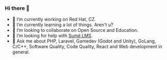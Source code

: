 ### Hi there 👋

- 🔭 I’m currently working on Red Hat, CZ.
- 🌱 I’m currently learning a lot of things. Aren't u?
- 👯 I’m looking to collaborate on Open Source and Education.
- 🤔 I’m looking for help with [Sumé LMS](https://github.com/sumelms).
- 💬 Ask me about PHP, Laravel, Gamedev (Godot and Unity), GoLang, C/C++, Software Quality, Code Quality, React and Web development in general.
